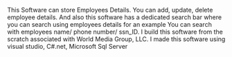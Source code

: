 This Software can store Employees Details. You can add, update, delete employee details. And also this software has a dedicated search bar where you can search using employees details for an example You can search with employees name/ phone number/ ssn_ID. I build this software from the scratch associated with World Media Group, LLC. I made this software using visual studio, C#.net, Microsoft Sql Server
